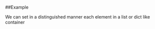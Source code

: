 
<!---
FrozenIsBool True
-->

##Example

We can set in a distinguished manner each element in a list or dict like container